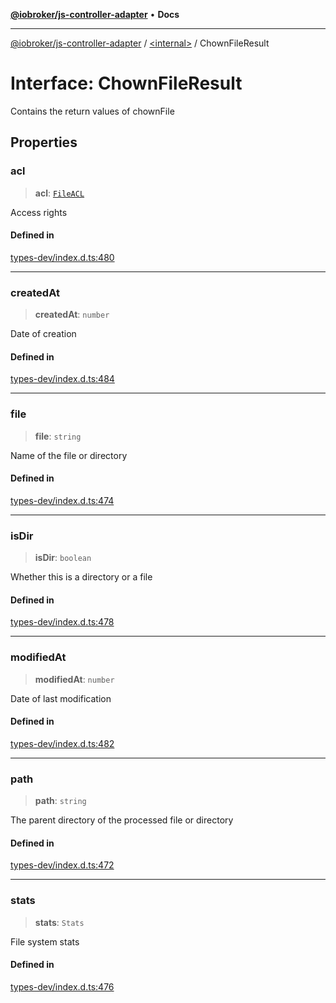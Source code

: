 [**@iobroker/js-controller-adapter**](../../README.md) • **Docs**

***

[@iobroker/js-controller-adapter](../../globals.md) / [\<internal\>](../README.md) / ChownFileResult

# Interface: ChownFileResult

Contains the return values of chownFile

## Properties

### acl

> **acl**: [`FileACL`](FileACL.md)

Access rights

#### Defined in

[types-dev/index.d.ts:480](https://github.com/ioBroker/ioBroker.js-controller/blob/664d3c56250ad4e09c02e3cf6b90746a581d9f55/packages/types-dev/index.d.ts#L480)

***

### createdAt

> **createdAt**: `number`

Date of creation

#### Defined in

[types-dev/index.d.ts:484](https://github.com/ioBroker/ioBroker.js-controller/blob/664d3c56250ad4e09c02e3cf6b90746a581d9f55/packages/types-dev/index.d.ts#L484)

***

### file

> **file**: `string`

Name of the file or directory

#### Defined in

[types-dev/index.d.ts:474](https://github.com/ioBroker/ioBroker.js-controller/blob/664d3c56250ad4e09c02e3cf6b90746a581d9f55/packages/types-dev/index.d.ts#L474)

***

### isDir

> **isDir**: `boolean`

Whether this is a directory or a file

#### Defined in

[types-dev/index.d.ts:478](https://github.com/ioBroker/ioBroker.js-controller/blob/664d3c56250ad4e09c02e3cf6b90746a581d9f55/packages/types-dev/index.d.ts#L478)

***

### modifiedAt

> **modifiedAt**: `number`

Date of last modification

#### Defined in

[types-dev/index.d.ts:482](https://github.com/ioBroker/ioBroker.js-controller/blob/664d3c56250ad4e09c02e3cf6b90746a581d9f55/packages/types-dev/index.d.ts#L482)

***

### path

> **path**: `string`

The parent directory of the processed file or directory

#### Defined in

[types-dev/index.d.ts:472](https://github.com/ioBroker/ioBroker.js-controller/blob/664d3c56250ad4e09c02e3cf6b90746a581d9f55/packages/types-dev/index.d.ts#L472)

***

### stats

> **stats**: `Stats`

File system stats

#### Defined in

[types-dev/index.d.ts:476](https://github.com/ioBroker/ioBroker.js-controller/blob/664d3c56250ad4e09c02e3cf6b90746a581d9f55/packages/types-dev/index.d.ts#L476)
